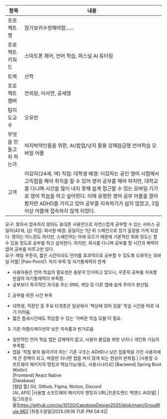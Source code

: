 |항목|내용|
|---|---|
|프로젝트명|잠가보카수정해야함......|
|프로젝트 키워드|스마트폰 제어, 언어 학습, 퍼스널 AI 튜터링|
|트랙|산학|
|프로젝트멤버|전희원, 이서연, 공세영|
|팀지도교수|오유란|
|무엇을 만들고자 하는가|의지박약인들을 위한, AI/팝업/넛지 활용 강제잠금형 언어학습 모바일 어플|
|고객| 이감자(24세, 여) 직업: 대학생 배경: 이감자는 공인 영어 시험에서 고득점을 해야 취직을 할 수 있어 영어 공부를 해야 하지만, 대학교를 다니며 시간을 많이 내지 못해 쉽게 접근할 수 있는 모바일 기기로 영어 학습을 하고 싶어한다. 이에 유명한 영어 공부 어플을 깔아봤지만 ADHD를 가지고 있어 공부를 지속하기가 쉽지 않았고, 3일 이상 어플에 접속하지 않게 되었다.  
요구: 찾아서 접속하지 않아도 휴대폰 사용만으로 자연스럽게 공부할 수 있는 서비스 공일이(42세, 남) 직업: 회사원 배경: 공일이는 1년 뒤 스페인으로 장기 출장을 가게 되었다. 영어는 어느정도 하지만, 스페인어는 아예 모르기 때문에 기본적인 회화 정도는 할 수 있을 정도로 공부를 하고 싶어한다. 하지만, 회사를 다니며 공부를 할 시간과 체력이 없어 공부를 미루고만 있다.  
요구: 매일 꾸준히, 짧은 시간이라도 언어를 효과적으로 공부할 수 있도록 도와주는 모바일 어플|
|Pain Point|1. 의지 부족 및 자기통제력의 한계  
- 사용자들은 언어 학습의 필요성은 충분히 인식하고 있으나, 꾸준히 공부를 지속할 만큼의 자기통제력이 부족함.  
- 공부보다 즉각적인 자극을 주는 SNS, 게임 등 다른 앱에 쉽게 주의가 분산됨.  
2. 공부를 위한 시간 부족  
- 대학생, 직장인 등 주요 타겟층은 일상에서 '책상에 앉아 있을' 학습 시간을 따로 내기 어려움.  
- 짧은 틈새시간에도 학습할 수 있는 ‘가벼운 학습 모듈’이 필요.  
3. 기존 어플리케이션의 낮은 지속률과 번거로움  
- 일반적인 언어 학습 앱은 강제력이 없고, 사용자 몰입을 위한 넛지나 개인화 기능이 부족함.  
- 앱을 ‘직접 찾아 들어가야 하는’ 기존 구조는 ADHD나 낮은 집중력을 가진 사용자에게 큰 장벽이 되고, 며칠만 지나면 앱을 켜지 않게 되는 현상이 반복됨.|
|사용할 소프트웨어 패키지의 명칭과 핵심기능/용도, 사용시나리오|
[Backend] Spring Boot (Kotlin)  
[Frontend] React Native  
[Database]  
[협업 툴] Git, Github, Figma, Notion, Discord  
[AI, API]|
|사용할 소프트웨어 패키지의 명칭과 URL|프론트엔드 백엔드 AI모델|
|팀그라운드룰|https://github.com/isc10120/CapstoneDesign2025/blob/main/GroudRule.MD|
|최종수정일|2025.09.16.TUE PM 04:42|
